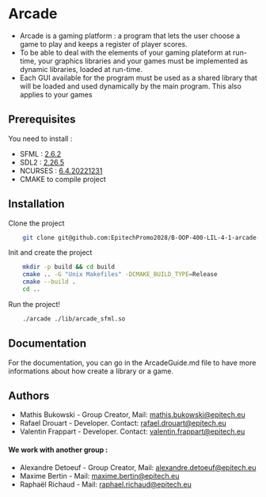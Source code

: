 
# Arcade

- Arcade is a gaming platform : a program that lets the user choose a game to play and keeps a register of player scores.
- To be able to deal with the elements of your gaming plateform at run-time, your graphics libraries and your games must be implemented as dynamic libraries, loaded at run-time.
- Each GUI available for the program must be used as a shared library that will be loaded and used dynamically by the main program. This also applies to your games

## Prerequisites

You need to install :

- SFML : [2.6.2](https://www.sfml-dev.org/fr/)
- SDL2 : [2.26.5](https://www.libsdl.org/)
- NCURSES : [6.4.20221231](https://github.com/mirror/ncurses/blob/master/INSTALL)
- CMAKE to compile project
## Installation

Clone the project

```bash
    git clone git@github.com:EpitechPromo2028/B-OOP-400-LIL-4-1-arcade-mathis.bukowski.git arcade
```

Init and create the project

```bash
    mkdir -p build && cd build
    cmake .. -G "Unix Makefiles" -DCMAKE_BUILD_TYPE=Release
    cmake --build .
    cd ..
```

Run the project!

```bash
    ./arcade ./lib/arcade_sfml.so
```

## Documentation

For the documentation, you can go in the ArcadeGuide.md file to have more informations about how create a library or a game.


## Authors

- Mathis Bukowski - Group Creator, Mail: mathis.bukowski@epitech.eu
- Rafael Drouart - Developer. Contact: rafael.drouart@epitech.eu
- Valentin Frappart - Developer. Contact: valentin.frappart@epitech.eu

#### We work with another group :
- Alexandre Detoeuf - Group Creator, Mail: alexandre.detoeuf@epitech.eu
- Maxime Bertin - Mail: maxime.bertin@epitech.eu
- Raphaël Richaud - Mail: raphael.richaud@epitech.eu

